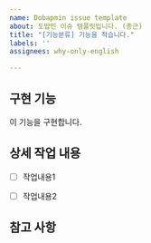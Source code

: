 ```yaml
---
name: Dobapmin issue template
about: 도밥민 이슈 템플릿입니다. (종근)
title: "[기능분류] 기능을 적습니다."
labels: ''
assignees: why-only-english

---
```


## 구현 기능
이 기능을 구현합니다.


## 상세 작업 내용
- [ ] 작업내용1
- [ ] 작업내용2


## 참고 사항
